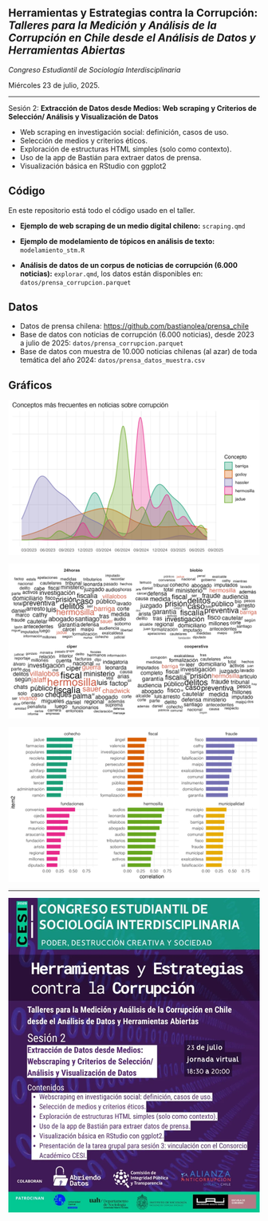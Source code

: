 ## Herramientas y Estrategias contra la Corrupción: _Talleres para la Medición y Análisis de la Corrupción en Chile desde el Análisis de Datos y Herramientas Abiertas_

_Congreso Estudiantil de Sociología Interdisciplinaria_

Miércoles 23 de julio, 2025.

----

Sesión 2: **Extracción de Datos desde Medios: Web scraping y Criterios de Selección/ Análisis y Visualización de Datos**

- Web scraping en investigación social: definición, casos de uso.
- Selección de medios y criterios éticos.
- Exploración de estructuras HTML simples (solo como contexto).
- Uso de la app de Bastián para extraer datos de prensa.
- Visualización básica en RStudio con ggplot2


## Código
En este repositorio está todo el código usado en el taller.

- **Ejemplo de web scraping de un medio digital chileno:** `scraping.qmd`

- **Ejemplo de modelamiento de tópicos en análisis de texto:** `modelamiento_stm.R`

- **Análisis de datos de un corpus de noticias de corrupción (6.000 noticias):** `explorar.qmd`, los datos están disponibles en: `datos/prensa_corrupcion.parquet`


## Datos

- Datos de prensa chilena: https://github.com/bastianolea/prensa_chile
- Base de datos con noticias de corrupción (6.000 noticias), desde 2023 a julio de 2025: `datos/prensa_corrupcion.parquet`
- Base de datos con muestra de 10.000 noticias chilenas (al azar) de toda temática del año 2024: `datos/prensa_datos_muestra.csv`


## Gráficos

![](gráficos/000009.png)

![](gráficos/000011.png)

![](gráficos/000010.png)

----

![](afiches/520292252_17869041642406408_5804249044065817215_n.webp)